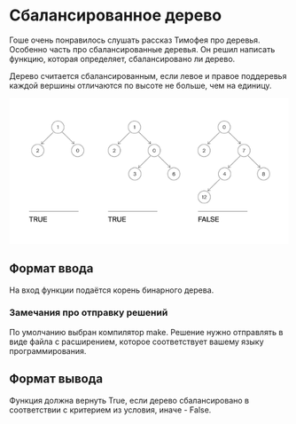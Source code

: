 # Сбалансированное дерево

Гоше очень понравилось слушать рассказ Тимофея про деревья. Особенно часть про сбалансированные деревья. Он решил
написать функцию, которая определяет, сбалансировано ли дерево.

Дерево считается сбалансированным, если левое и правое поддеревья каждой вершины отличаются по высоте не больше, чем на
единицу.

![Дерево](../../docs/three.png)

## Формат ввода

На вход функции подаётся корень бинарного дерева.

### Замечания про отправку решений

По умолчанию выбран компилятор make. Решение нужно отправлять в виде файла с расширением, которое соответствует вашему
языку программирования.

## Формат вывода

Функция должна вернуть True, если дерево сбалансировано в соответствии с критерием из условия, иначе - False.